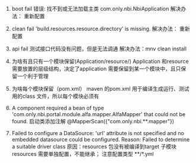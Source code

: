 1. boot fail
错误: 找不到或无法加载主类 com.only.nbi.NbiApplication
解决办法：<resources> 重新配置
2. clean fail
'build.resources.resource.directory' is missing.
解决办法：<resources> 重新配置

3. api fail
测试接口代码没有问题，但是无法调通
解决办法：mnv clean install

4. 为啥有且只有一个模块保留(Application/resource/)
Application 和resource 需要放置的层级结构，决定了application 需要保留到某一个模块中，且只保留一个利于管理
5. 为啥每个模块保留（pom.xml）
maven 的pom.xml 用于编译生成运行、测试用的class 文件，所以每个模块必须有

6. A component required a bean of type 'com.only.nbi.portal.module.alfa.mapper.AlfaMapper' that could not be found.
启动类添加注解 @MapperScan({"com.only.nbi.**.mapper"})


7. Failed to configure a DataSource: 'url' attribute is not specified and no embedded datasource could be configured.
Reason: Failed to determine a suitable driver class
原因：resources 包没有被编译到target
子模块 resources 需要单独配置，不能继承；
注意配置类型 <include>**/*.yml</include>





